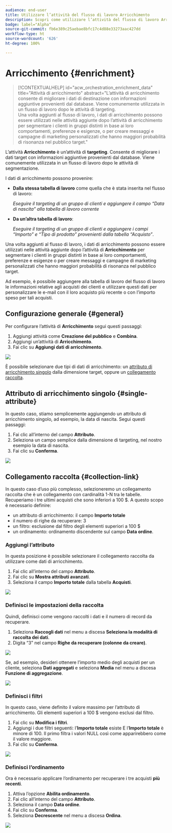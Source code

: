 ```yaml
---
audience: end-user
title: Utilizzare l’attività del flusso di lavoro Arricchimento
description: Scopri come utilizzare l’attività del flusso di lavoro Arricchimento
badge: label="Alpha"
source-git-commit: fb6e389c25aebae8bfc17c4d88e33273aac427dd
workflow-type: ht
source-wordcount: '626'
ht-degree: 100%

---
```



# Arricchimento {#enrichment}

>[!CONTEXTUALHELP]
>id="acw_orchestration_enrichment_data"
>title="Attività di arricchimento"
>abstract="L’attività di arricchimento consente di migliorare i dati di destinazione con informazioni aggiuntive provenienti dal database. Viene comunemente utilizzata in un flusso di lavoro dopo le attività di targeting.<br/>Una volta aggiunti al flusso di lavoro, i dati di arricchimento possono essere utilizzati nelle attività aggiunte dopo l’attività di arricchimento per segmentare i clienti in gruppi distinti in base ai loro comportamenti, preferenze e esigenze, o per creare messaggi e campagne di marketing personalizzati che hanno maggiori probabilità di risonanza nel pubblico target."

L’attività **Arricchimento** è un’attività di **targeting**. Consente di migliorare i dati target con informazioni aggiuntive provenienti dal database. Viene comunemente utilizzata in un flusso di lavoro dopo le attività di segmentazione.

I dati di arricchimento possono provenire:

* **Dalla stessa tabella di lavoro** come quella che è stata inserita nel flusso di lavoro:

  *Eseguire il targeting di un gruppo di clienti e aggiungere il campo “Data di nascita” alla tabella di lavoro corrente*

* **Da un’altra tabella di lavoro**:

  *Eseguire il targeting di un gruppo di clienti e aggiungere i campi “Importo” e “Tipo di prodotto” provenienti dalla tabella “Acquisto”*.

Una volta aggiunti al flusso di lavoro, i dati di arricchimento possono essere utilizzati nelle attività aggiunte dopo l’attività di **Arricchimento** per segmentare i clienti in gruppi distinti in base ai loro comportamenti, preferenze e esigenze o per creare messaggi e campagne di marketing personalizzati che hanno maggiori probabilità di risonanza nel pubblico target.

Ad esempio, è possibile aggiungere alla tabella di lavoro del flusso di lavoro le informazioni relative agli acquisti dei clienti e utilizzare questi dati per personalizzare le e-mail con il loro acquisto più recente o con l’importo speso per tali acquisti.

## Configurazione generale {#general}

Per configurare l’attività di **Arricchimento** segui questi passaggi:

1. Aggiungi attività come **Creazione del pubblico** e **Combina**.
1. Aggiungi un’attività di **Arricchimento**.
1. Fai clic su **Aggiungi dati di arricchimento**.

![](../assets/workflow-enrichment1.png)

È possibile selezionare due tipi di dati di arricchimento: un [attributo di arricchimento singolo](#single-attribute) dalla dimensione target, oppure un [collegamento raccolta](#collection-link).

## Attributo di arricchimento singolo {#single-attribute}

In questo caso, stiamo semplicemente aggiungendo un attributo di arricchimento singolo, ad esempio, la data di nascita. Segui questi passaggi:

1. Fai clic all’interno del campo **Attributo**.
1. Seleziona un campo semplice dalla dimensione di targeting, nel nostro esempio la data di nascita.
1. Fai clic su **Conferma**.

![](../assets/workflow-enrichment2.png)

## Collegamento raccolta {#collection-link}

In questo caso d’uso più complesso, selezioneremo un collegamento raccolta che è un collegamento con cardinalità 1-N tra le tabelle. Recuperiamo i tre ultimi acquisti che sono inferiori a 100 $. A questo scopo è necessario definire:

* un attributo di arricchimento: il campo **Importo totale**
* il numero di righe da recuperare: 3
* un filtro: esclusione dal filtro degli elementi superiori a 100 $
* un ordinamento: ordinamento discendente sul campo **Data ordine**.

### Aggiungi l’attributo

In questa posizione è possibile selezionare il collegamento raccolta da utilizzare come dati di arricchimento.

1. Fai clic all’interno del campo **Attributo**.
1. Fai clic su **Mostra attributi avanzati**.
1. Seleziona il campo **Importo totale** dalla tabella **Acquisti**.

![](../assets/workflow-enrichment3.png)

### Definisci le impostazioni della raccolta

Quindi, definisci come vengono raccolti i dati e il numero di record da recuperare.

1. Seleziona **Raccogli dati** nel menu a discesa **Seleziona la modalità di raccolta dei dati**.
1. Digita “3” nel campo **Righe da recuperare (colonne da creare)**.

![](../assets/workflow-enrichment4.png)

Se, ad esempio, desideri ottenere l’importo medio degli acquisti per un cliente, seleziona **Dati aggregati** e seleziona **Media** nel menu a discesa **Funzione di aggregazione**.

![](../assets/workflow-enrichment5.png)

### Definisci i filtri

In questo caso, viene definito il valore massimo per l’attributo di arricchimento. Gli elementi superiori a 100 $ vengono esclusi dal filtro.

1. Fai clic su **Modifica i filtri**.
1. Aggiungi i due filtri seguenti: l’**Importo totale** esiste E l’**Importo totale** è minore di 100. Il primo filtra i valori NULL così come apparirebbero come il valore maggiore.
1. Fai clic su **Conferma**.

![](../assets/workflow-enrichment6.png)

### Definisci l’ordinamento

Ora è necessario applicare l’ordinamento per recuperare i tre acquisti **più recenti**.

1. Attiva l’opzione **Abilita ordinamento**.
1. Fai clic all’interno del campo **Attributo**.
1. Seleziona il campo **Data ordine**.
1. Fai clic su **Conferma**.
1. Seleziona **Decrescente** nel menu a discesa **Ordina**.

![](../assets/workflow-enrichment7.png)

<!--

Add other fields
use it in delivery


cardinality between the tables (1-N)
1. select attribute to use as enrichment data

    display advanced fields option
    i button

    note: attributes from the target dimension

1. Select how the data is collected
1. number of records to retrieve if want to retrieve a collection of multiple records
1. Apply filters and build rule

    select an existing filter
    save the filter for reuse
    view results of the filter visually or in code view

1. sort records using an attribute

leverage enrichment data in campaign

where we can use the enrichment data: personalize email, other use cases?

## Example

-->